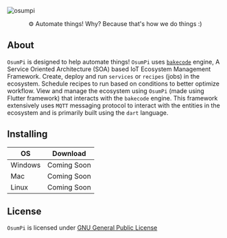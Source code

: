 ![osumpi](https://github.com/osumpi/osumpi/blob/a73979a03528d33fe53d53bbb7e283e5f6e49b8f/.github/banner.png)

<p align="center">
  ⚙ Automate things! Why? Because that's how we do things :)
</p>

## About

`OsumPi` is designed to help automate things! `OsumPi` uses [`bakecode`](https://github.com/osumpi/bakecode) engine, A Service Oriented Architecture (SOA) based IoT Ecosystem Management Framework. Create, deploy and run `services` or `recipes` (jobs) in the ecosystem. Schedule recipes to run based on conditions to better optimize workflow. View and manage the ecosystem using `OsumPi` (made using Flutter framework) that interacts with the `bakecode` engine. This framework extensively uses `MQTT` messaging protocol to interact with the entities in the ecosystem and is primarily built using the `dart` language.

## Installing

| OS        | Download          |
| --------- |:-----------------:|
| Windows   | Coming Soon       |
| Mac       | Coming Soon       |
| Linux     | Coming Soon       |

## License

`OsumPi` is licensed under [GNU General Public License](https://github.com/osumpi/osumpi/blob/main/LICENSE)
